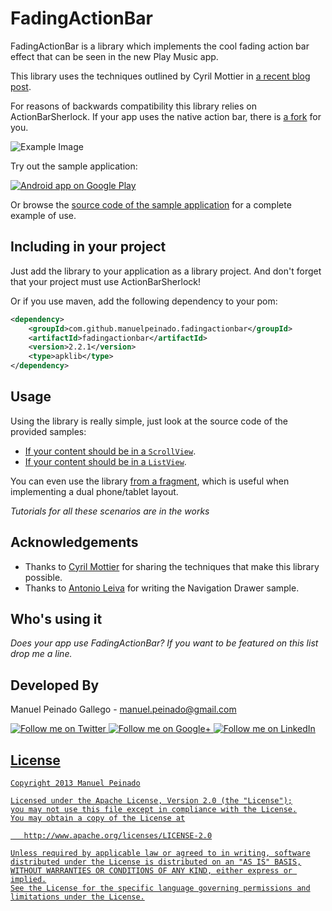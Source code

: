 FadingActionBar
==================

FadingActionBar is a library which implements the cool fading action bar effect that can be seen in the new Play Music app.

This library uses the techniques outlined by Cyril Mottier in [a recent blog post][1].

For reasons of backwards compatibility this library relies on ActionBarSherlock. If your app uses the native action bar, there is [a fork][2] for you.

![Example Image][3]

Try out the sample application:

<a href="https://play.google.com/store/apps/details?id=com.manuelpeinado.fadingactionbar.demo">
  <img alt="Android app on Google Play"
       src="https://developer.android.com/images/brand/en_app_rgb_wo_45.png" />
</a>

Or browse the [source code of the sample application][4] for a complete example of use.

Including in your project
-------------------------

Just add the library to your application as a library project. And don't forget that your project must use ActionBarSherlock!

Or if you use maven, add the following dependency to your pom:

```xml
<dependency>
    <groupId>com.github.manuelpeinado.fadingactionbar</groupId>
    <artifactId>fadingactionbar</artifactId>
    <version>2.2.1</version>
    <type>apklib</type>
</dependency>
```

Usage
-----

Using the library is really simple, just look at the source code of the provided samples:

* [If your content should be in a `ScrollView`][5].
* [If your content should be in a `ListView`][6].

You can even use the library [from a fragment][7], which is useful when implementing a dual phone/tablet layout.


*Tutorials for all these scenarios are in the works*


Acknowledgements
--------------------

* Thanks to [Cyril Mottier][8] for sharing the techniques that make this library possible.
* Thanks to [Antonio Leiva][9] for writing the Navigation Drawer sample.


Who's using it
--------------

*Does your app use FadingActionBar? If you want to be featured on this list drop me a line.*


Developed By
--------------------

Manuel Peinado Gallego - <manuel.peinado@gmail.com>

<a href="https://twitter.com/mpg2">
  <img alt="Follow me on Twitter"
       src="https://raw.github.com/ManuelPeinado/NumericPageIndicator/master/art/twitter.png" />
</a>
<a href="https://plus.google.com/106514622630861903655">
  <img alt="Follow me on Google+"
       src="https://raw.github.com/ManuelPeinado/NumericPageIndicator/master/art/google-plus.png" />
</a>
<a href="http://www.linkedin.com/pub/manuel-peinado-gallego/1b/435/685">
  <img alt="Follow me on LinkedIn"
       src="https://raw.github.com/ManuelPeinado/NumericPageIndicator/master/art/linkedin.png" />


License
-----------

    Copyright 2013 Manuel Peinado

    Licensed under the Apache License, Version 2.0 (the "License");
    you may not use this file except in compliance with the License.
    You may obtain a copy of the License at

       http://www.apache.org/licenses/LICENSE-2.0

    Unless required by applicable law or agreed to in writing, software
    distributed under the License is distributed on an "AS IS" BASIS,
    WITHOUT WARRANTIES OR CONDITIONS OF ANY KIND, either express or implied.
    See the License for the specific language governing permissions and
    limitations under the License.




 [1]: http://cyrilmottier.com/2013/05/24/pushing-the-actionbar-to-the-next-level/
 [2]: https://raw.github.com/ManuelPeinado/FadingActionBar-Native
 [3]: https://raw.github.com/ManuelPeinado/FadingActionBar/master/art/readme_pic.png
 [4]: https://github.com/ManuelPeinado/FadingActionBar/tree/master/sample
 [5]: https://github.com/ManuelPeinado/FadingActionBar/blob/master/sample/src/com/manuelpeinado/fadingactionbar/demo/ScrollViewActivity.java
 [6]: https://github.com/ManuelPeinado/FadingActionBar/blob/master/sample/src/com/manuelpeinado/fadingactionbar/demo/ListViewActivity.java
 [7]: https://github.com/ManuelPeinado/FadingActionBar/blob/master/sample/src/com/manuelpeinado/fadingactionbar/demo/SampleFragment.java
 [8]: http://cyrilmottier.com
 [9]: https://github.com/antoniolg



